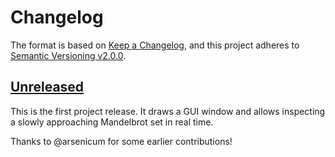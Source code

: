 <!--
SPDX-FileCopyrightText: 2024-2025 Friedrich von Never <friedrich@fornever.me>

SPDX-License-Identifier: MIT
-->

Changelog
=========

The format is based on [Keep a Changelog](https://keepachangelog.com/en/1.0.0/), and this project adheres to [Semantic Versioning v2.0.0](https://semver.org/spec/v2.0.0.html).

## [Unreleased]
This is the first project release. It draws a GUI window and allows inspecting a slowly approaching Mandelbrot set in real time.

Thanks to @arsenicum for some earlier contributions!

[1.0.0]: https://github.com/ForNeVeR/Mandelbrot/releases/tag/v1.0.0
[Unreleased]: https://github.com/ForNeVeR/Mandelbrot/compare/v1.0.0...HEAD
